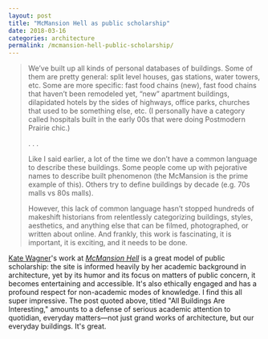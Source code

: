 ```yaml
---
layout: post
title: "McMansion Hell as public scholarship"
date: 2018-03-16
categories: architecture
permalink: /mcmansion-hell-public-scholarship/
---
```


> We’ve built up all kinds of personal databases of buildings. Some of them are pretty general: split level houses, gas stations, water towers, etc. Some are more specific: fast food chains (new), fast food chains that haven’t been remodeled yet, “new” apartment buildings, dilapidated hotels by the sides of highways, office parks, churches that used to be something else, etc. (I personally have a category called hospitals built in the early 00s that were doing Postmodern Prairie chic.) 
>
> . . .
>
> Like I said earlier, a lot of the time we don’t have a common language to describe these buildings. Some people come up with pejorative names to describe built phenomenon (the McMansion is the prime example of this). Others try to define buildings by decade (e.g. 70s malls vs 80s malls). 
>
> However, this lack of common language hasn’t stopped hundreds of makeshift historians from relentlessly categorizing buildings, styles, aesthetics, and anything else that can be filmed, photographed, or written about online. And frankly, this work is fascinating, it is important, it is exciting, and it needs to be done.  

[Kate Wagner](http://mcmansionhell.com/post/171906495491/looking-around-all-buildings-are-interesting)'s work at [*McMansion Hell*](http://mcmansionhell.com) is a great model of public scholarship: the site is informed heavily by her academic background in architecture, yet by its humor and its focus on matters of public concern, it becomes entertaining and accessible. It's also ethically engaged and has a profound respect for non-academic modes of knowledge. I find this all super impressive. The post quoted above, titled "All Buildings Are Interesting," amounts to a defense of serious academic attention to quotidian, everyday matters—not just grand works of architecture, but our everyday buildings. It's great.